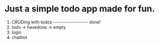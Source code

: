 # Just a simple todo app made for fun.
1. CRUDing with todos ------------------ done!
2. todo -> havedone -> empty 
3. login
4. chatbot